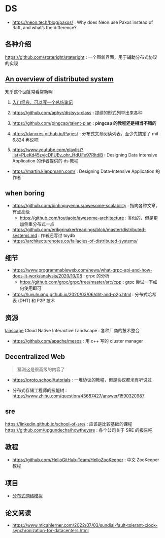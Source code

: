 # DS

- https://neon.tech/blog/paxos/ : Why does Neon use Paxos instead of Raft, and what’s the difference?

## 各种介绍
https://github.com/stateright/stateright : 一个图新界面，用于辅助分布式协议的实现

## [An overview of distributed system](https://www.zhihu.com/question/23645117)
知乎这个回答常看常新啊

1. [入门经典，可以写一个总结笔记](http://book.mixu.net/distsys/)
4. https://github.com/aphyr/distsys-class : 提纲的形式列举出来各种

2. https://github.com/pingcap/talent-plan : **pingcap 的教程还是相当不错的**
3. https://dancres.github.io/Pages/ : 分布式文章阅读列表，至少先搞定了 mit 6.824 再说吧

4. https://www.youtube.com/playlist?list=PLeKd45zvjcDFUEv_ohr_HdUFe97RItdiB : Designing Data Intensive Application 的作者提供的 ds 教程
  - https://martin.kleppmann.com/ : Designing Data-Intensive Application 的作者

## when boring
- https://github.com/binhnguyennus/awesome-scalability : 指向各种文章，有点高级
  - https://github.com/toutiaoio/awesome-architecture : 类似的，但是更加侧重分布式一点
- https://github.com/erikgrinaker/readings/blob/master/distributed-systems.md : 作者还写过 toydb
- https://architecturenotes.co/fallacies-of-distributed-systems/

## 细节
- https://www.programmableweb.com/news/what-grpc-api-and-how-does-it-work/analysis/2020/10/08 : grpc 的分析
  - https://github.com/grpc/grpc/tree/master/src/cpp : grpc 尝试一下如何使用即可
- https://luyuhuang.github.io/2020/03/06/dht-and-p2p.html : 分布式哈希表 (DHT) 和 P2P 技术

## 资源
[lanscape](https://github.com/cncf/landscape) Cloud Native Interactive Landscape : 各种厂商的技术整合

- https://github.com/apache/mesos : 用 c++ 写的 cluster manager

## Decentralized Web
> 猜测这是很高级的内容了

- https://proto.school/tutorials : 一堆协议的教程，但是协议都米有听说过

- 分布式存储工程师的技能树 : https://www.zhihu.com/question/43687427/answer/1590320987

## sre
https://linkedin.github.io/school-of-sre/ : 应该是比较基础的课程
https://github.com/upgundecha/howtheysre : 各个公司关于 SRE 的报告吧

## 教程
- https://github.com/HelloGitHub-Team/HelloZooKeeper : 中文 ZooKeeper 教程

## 项目
- [分布式网络模拟](https://github.com/shadow/shadow)

## 论文阅读
- https://www.micahlerner.com/2022/07/03/sundial-fault-tolerant-clock-synchronization-for-datacenters.html
